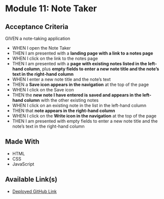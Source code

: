 # Module 11: Note Taker

## Acceptance Criteria

GIVEN a note-taking application
- WHEN I open the Note Taker
- THEN I am presented with a **landing page with a link to a notes page**
- WHEN I click on the link to the notes page
- THEN I am presented with a **page with existing notes listed in the left-hand column**, plus **empty fields to enter a new note title and the note’s text in the right-hand column**
- WHEN I enter a new note title and the note’s text
- THEN a **Save icon appears in the navigation** at the top of the page
- WHEN I click on the Save icon
- THEN the **new note I have entered is saved and appears in the left-hand column** with the other existing notes
- WHEN I click on an existing note in the list in the left-hand column
- THEN that **note appears in the right-hand column**
- WHEN I click on the **Write icon in the navigation** at the top of the page
- THEN I am presented with empty fields to enter a new note title and the note’s text in the right-hand column

## Made With
- HTML
- CSS
- JavaScript


## Available Link(s)
- [Deployed GitHub Link](https://geneskit.github.io/note-taker/)
